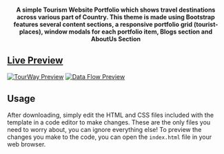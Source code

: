 <div align="center">
	<a href="https://Pranavsolanki01.github.io/tourWay.github.io/"></a>
	<h4>A simple Tourism Website Portfolio which shows travel destinations across various part of Country. This theme is made using Bootstrap features several content sections, a responsive portfolio grid (tourist-places), window modals for each portfolio item, Blogs section and AboutUs Section</h4>
</div>

## [Live Preview](https://Pranavsolanki01.github.io/tourWay/)
[![TourWay Preview](./pictures/welcoming-page.png)](https://Pranavsolanki01.github.io/tourWay/)
[![Data Flow Preview](./pictures/parts-glimpse.png)](https://Pranavsolanki01.github.io/tourWay/)

## Usage
After downloading, simply edit the HTML and CSS files included with the template in a code editor to make changes. These are the only files you need to worry about, you can ignore everything else! To preview the changes you make to the code, you can open the `index.html` file in your web browser.

